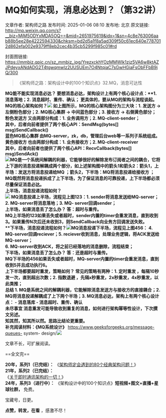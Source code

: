 # MQ如何实现，消息必达到？（第32讲）

文章作者: 架构师之路
发布时间: 2025-01-06 08:10
发布地: 北京
原文链接: http://mp.weixin.qq.com/s?__biz=MjM5ODYxMDA5OQ==&mid=2651975619&idx=1&sn=4c8e763006aab88b5ee28e4222594330&chksm=bd2d5a1f8a5ad309f50c61ec640e7787012d862efa002e9379ff8eb2cec4b35cb5299f985c01#rd

封面图链接: https://mmbiz.qpic.cn/sz_mmbiz_jpg/YrezxckhYOzMMWIk1zjz5VA6w8ktAZJPdeyxANdADG2T4tgwqmwlz2UUSUEm7O4NtqiaC7sGwHGiaFsObFFbB9jQ/300

> 《架构师之路：架构设计中的100个知识点》32.MQ，消息可达性

**********MQ能不能实现消息必达？** 要想消息必达，架构设计上有两个核心设计点：**1\. 消息落地；****2\. 消息超时、重传、确认；**
更具体的，要从MQ的架构与流程谈起。  
**MQ的核心架构如何？**![](https://mmbiz.qpic.cn/mmbiz_png/YrezxckhYOzhpDd9bL03NviaydATj2aBzTribz426iaFLqM2UjEN7LdqYnhXiaaT5jupSgVQ1n3M4vrv3gmz1sibyQg/640?wx_fmt=jpeg)
如上图所示，MQ的核心架构图分为三大块：1\. 发送方 -> 左侧粉色部分；2\. MQ核心集群 -> 中间蓝色部分；3\. 接收方 -> 右侧黄色部分；  
**粉色发送方** 又由两部分构成：1\. 业务调用方；2\. MQ-client-sender；  
其中，后者向前者提供了两个核心API：SendMsg(bytes[] msg)SendCallback()  
**蓝色MQ核心集群** 由MQ-server，zk，db，管理后台web等一系列子系统组成。  
**黄色接收方** 也由两部分构成：1\. 业务接收方；2\. MQ-client-receiver  
其中，后者向前者也提供了两个核心API：RecvCallback(bytes[] msg)SendAck()  
![](https://mmbiz.qpic.cn/mmbiz_png/YrezxckhYOzhpDd9bL03NviaydATj2aBzTribz426iaFLqM2UjEN7LdqYnhXiaaT5jupSgVQ1n3M4vrv3gmz1sibyQg/640?wx_fmt=jpeg)MQ是一个系统间解耦的利器，它能够很好的解除发布订阅者之间的耦合，它将上下游的消息投递解耦成两个部分，如上述架构图中的箭头1和箭头2：箭头1，**上半场：发送方将消息投递给MQ**
；箭头2，**下半场：MQ将消息投递给接收方** ；  
MQ既然将消息投递拆成了上下半场，为了保证消息的可靠投递，上下半场都必须尽量保证消息必达。  
**上半场，消息投递流程如何？**  
![](https://mmbiz.qpic.cn/mmbiz_png/YrezxckhYOzhpDd9bL03NviaydATj2aBzIsHVgGRVzkVIMFEs56RjRtFswMhsuvCSGeFotF0NvPgF27hLq1gGXQ/640?wx_fmt=png)
MQ消息投递上半场，流程见上图123：1\. sender将消息发送给MQ-server；2\. MQ-server将消息落地；3\. MQ-
server回调sender；  
**上半场，如果消息丢了怎么办？** 答：超时与重传。  
MQ上半场的123如果丢失或者超时，sender内置的timer会重发消息，直到收到3。如果重传N次后还未收到3，则SendCallback向业务方回调发送失败。  
**下半场，消息投递流程如何？****![](https://mmbiz.qpic.cn/mmbiz_png/YrezxckhYOzhpDd9bL03NviaydATj2aBzIsHVgGRVzkVIMFEs56RjRtFswMhsuvCSGeFotF0NvPgF27hLq1gGXQ/640?wx_fmt=png)**MQ消息投递下半场，流程见上图456：
4\. MQ-server回调reciever；5\. reciever收到消息，处理业务逻辑，将ACK发送给MQ-server；  
6\. MQ-server收到ACK，将之前已经落地的消息删除，流程结束；  
****下半场，如果消息丢了怎么办？**** 答：还是超时与重传。  
MQ下半场的456如果丢失或者超时，MQ-server内置的timer会重发消息，直到收到5并且成功执行6。  
**上下半场都要超时重发，策略如何？** 常见的策略有两种：**1\. 定时重发** ，每隔10秒发一次，直到超出次数；**2\. 指数退避**
，先隔x秒重发，2x秒重发，4x秒重发，以此类推；  
**总结** 1\. MQ是系统之间的解耦利器，它能解除消息发送方与接收方的直接耦合；2\. MQ将消息投递解耦成了上下两个半场；3\.
MQ消息必达，架构上有两个核心设计点： \- 消息落库 \- 消息超时、重传、确认  
**未尽事宜** 消息重发可能导致收到重复的消息，如何进行架构幂等性设计，下次撰文另述。  
知其然，知其所以然。**思路比结论更重要。****  
****补充阅读材料：****《MQ系统设计****》** https://www.geeksforgeeks.org/message-queues-
system-
design/![](https://mmbiz.qpic.cn/sz_mmbiz_png/YrezxckhYOzMMWIk1zjz5VA6w8ktAZJPJEiaXtAqiacdstv7MCbl9iaO94yVHP5hY8I1pCJnB64xFfXMslWzCbw0A/640?wx_fmt=png&from=appmsg)

文章不长，可扩展阅读。

  

==全文完==

  
**20年，系列1（已完结）：**
《[架构师定会遇到的80个经典架构问题！](https://mp.weixin.qq.com/s?__biz=MjM5ODYxMDA5OQ==&mid=2651975539&idx=1&sn=309b491524f10ddbab2fb9af0321ff7a&scene=21#wechat_redirect)》  
**21年，系列2（已完结）：**  
《[关于即时通讯架构的一切！](https://mp.weixin.qq.com/s?__biz=MjM5ODYxMDA5OQ==&mid=2651975468&idx=1&sn=54ab265bee4998da9a0d32091699cb1d&scene=21#wechat_redirect)》  
**24年，系列3（进行中）：** 《架构设计中的100个知识点》**短视频+图文+直播+星球社群，** 免费。  

宝藏号，日更。

**点赞，转发，在看** ，感激不尽！


